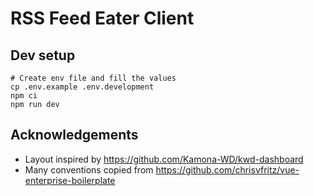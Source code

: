 # RSS Feed Eater Client

## Dev setup

```console
# Create env file and fill the values
cp .env.example .env.development
npm ci
npm run dev
```

## Acknowledgements

- Layout inspired by https://github.com/Kamona-WD/kwd-dashboard
- Many conventions copied from https://github.com/chrisvfritz/vue-enterprise-boilerplate
